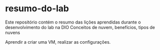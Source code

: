 # resumo-do-lab
Este repositório contém o resumo das lições aprendidas durante o desenvolvimento do lab na DIO
Conceitos de nuvem, benefícios, tipos de nuvens


Aprendir a criar uma VM, realizar as configurações.
